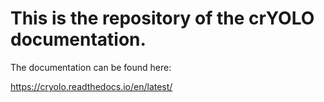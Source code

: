 # This is the repository of the crYOLO documentation.

The documentation can be found here:

https://cryolo.readthedocs.io/en/latest/
